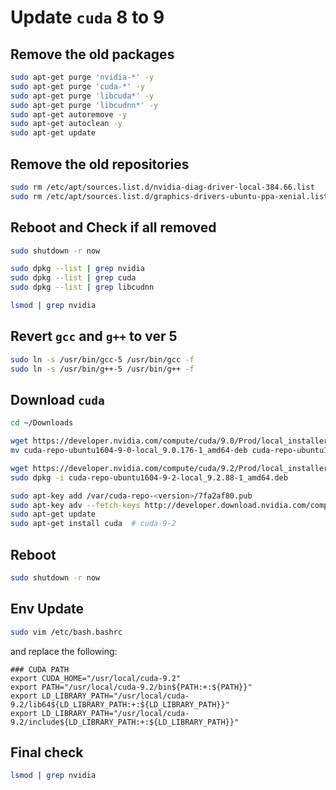 # Update `cuda` 8 to 9


## Remove the old packages

```sh
sudo apt-get purge 'nvidia-*' -y 
sudo apt-get purge 'cuda-*' -y
sudo apt-get purge 'libcuda*' -y
sudo apt-get purge 'libcudnn*' -y
sudo apt-get autoremove -y
sudo apt-get autoclean -y
sudo apt-get update
```

## Remove the old repositories

```sh
sudo rm /etc/apt/sources.list.d/nvidia-diag-driver-local-384.66.list
sudo rm /etc/apt/sources.list.d/graphics-drivers-ubuntu-ppa-xenial.list
```

## Reboot and Check if all removed

```sh
sudo shutdown -r now
```

```sh
sudo dpkg --list | grep nvidia
sudo dpkg --list | grep cuda
sudo dpkg --list | grep libcudnn

lsmod | grep nvidia
```

## Revert `gcc` and `g++` to ver 5

```sh
sudo ln -s /usr/bin/gcc-5 /usr/bin/gcc -f
sudo ln -s /usr/bin/g++-5 /usr/bin/g++ -f
```

## Download `cuda`

```sh
cd ~/Downloads

wget https://developer.nvidia.com/compute/cuda/9.0/Prod/local_installers/cuda-repo-ubuntu1604-9-0-local_9.0.176-1_amd64-deb
mv cuda-repo-ubuntu1604-9-0-local_9.0.176-1_amd64-deb cuda-repo-ubuntu1604-9-0-local_9.0.176-1_amd64.deb

wget https://developer.nvidia.com/compute/cuda/9.2/Prod/local_installers/cuda-repo-ubuntu1604-9-2-local_9.2.88-1_amd64.deb
sudo dpkg -i cuda-repo-ubuntu1604-9-2-local_9.2.88-1_amd64.deb

sudo apt-key add /var/cuda-repo-<version>/7fa2af80.pub
sudo apt-key adv --fetch-keys http://developer.download.nvidia.com/compute/cuda/repos/ubuntu1604/x86_64/7fa2af80.pub
sudo apt-get update
sudo apt-get install cuda  # cuda-9-2
```

## Reboot

```sh
sudo shutdown -r now
```

## Env Update

```sh
sudo vim /etc/bash.bashrc
```
and replace the following:

```vim
### CUDA PATH
export CUDA_HOME="/usr/local/cuda-9.2"
export PATH="/usr/local/cuda-9.2/bin${PATH:+:${PATH}}"
export LD_LIBRARY_PATH="/usr/local/cuda-9.2/lib64${LD_LIBRARY_PATH:+:${LD_LIBRARY_PATH}}"
export LD_LIBRARY_PATH="/usr/local/cuda-9.2/include${LD_LIBRARY_PATH:+:${LD_LIBRARY_PATH}}"
```


## Final check

```sh
lsmod | grep nvidia
```

